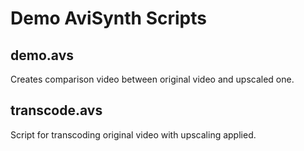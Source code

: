 # Demo AviSynth Scripts

## demo.avs

Creates comparison video between original video and upscaled one.

## transcode.avs

Script for transcoding original video with upscaling applied.
